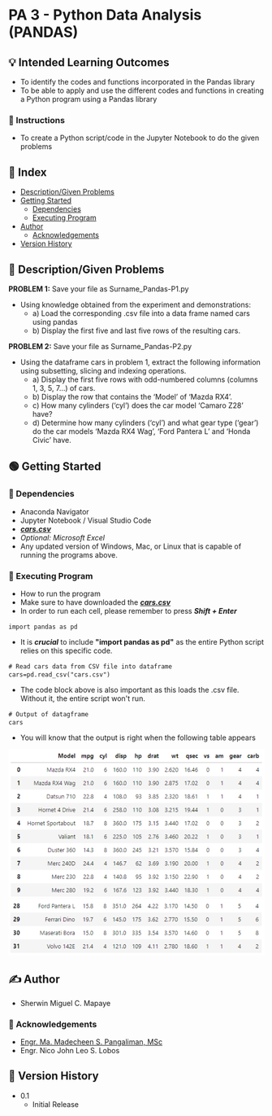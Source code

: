 # PA 3 - Python Data Analysis (PANDAS)

## :bulb: Intended Learning Outcomes
- To identify the codes and functions incorporated in the Pandas library<br>
- To be able to apply and use the different codes and functions in creating a Python program using a Pandas library

### :hammer: Instructions
- To create a Python script/code in the Jupyter Notebook to do the given problems

## :ledger: Index

- [Description/Given Problems](#beginner-descriptiongiven-problems)
- [Getting Started](#green_circle-getting-started)
   - [Dependencies](#electric_plug-dependencies)
   - [Executing Program](#wrench-executing-prorgram)
- [Author](#writing_hand-author)
  - [Acknowledgements](#star2-acknowledgements)
- [Version History](#scroll-version-history)

## :beginner: Description/Given Problems

**PROBLEM 1:** Save your file as Surname_Pandas-P1.py

- Using knowledge obtained from the experiment and demonstrations:
   - a) Load the corresponding .csv file into a data frame named cars using pandas
   - b) Display the first five and last five rows of the resulting cars.

**PROBLEM 2:** Save your file as Surname_Pandas-P2.py

- Using the dataframe cars in problem 1, extract the following information using subsetting, slicing and indexing operations.
   - a) Display the first five rows with odd-numbered columns (columns 1, 3, 5, 7…) of cars.
   - b) Display the row that contains the ‘Model’ of ‘Mazda RX4’.
   - c) How many cylinders (‘cyl’) does the car model ‘Camaro Z28’ have?
   - d) Determine how many cylinders (‘cyl’) and what gear type (‘gear’) do the car models ‘Mazda RX4 Wag’, ‘Ford Pantera L’ and ‘Honda Civic’ have.

## :green_circle: Getting Started

### :electric_plug: Dependencies

* Anaconda Navigator
* Jupyter Notebook / Visual Studio Code
* _**[cars.csv](http://bit.ly/Cars_file)**_
* _Optional: Microsoft Excel_
* Any updated version of Windows, Mac, or Linux that is capable of running the programs above.

### :wrench: Executing Program

* How to run the program
* Make sure to have downloaded the _**[cars.csv](http://bit.ly/Cars_file)**_
* In order to run each cell, please remember to press **_Shift + Enter_**
```
import pandas as pd
```
* It is **_crucial_** to include __"import pandas as pd"__ as the entire Python script relies on this specific code.
```
# Read cars data from CSV file into dataframe
cars=pd.read_csv("cars.csv")
```
* The code block above is also important as this loads the .csv file. Without it, the entire script won't run.
```
# Output of datagframe
cars
```
* You will know that the output is right when the following table appears

![Alt text](table1.png)
![Alt text](tables.png)

## :writing_hand: Author
* Sherwin Miguel C. Mapaye

### :star2: Acknowledgements
* [Engr. Ma. Madecheen S. Pangaliman, MSc](https://www.ust.edu.ph/profile/pangaliman-ma-madecheen-s)<br>
* Engr. Nico John Leo S. Lobos

## :scroll: Version History
* 0.1
   * Initial Release

